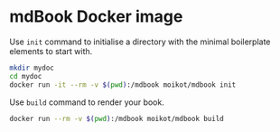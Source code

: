 # mdBook Docker image

Use `init` command to initialise a directory with the minimal boilerplate elements to start with.

```bash
mkdir mydoc
cd mydoc
docker run -it --rm -v $(pwd):/mdbook moikot/mdbook init
```

Use `build` command to render your book.

```bash
docker run --rm -v $(pwd):/mdbook moikot/mdbook build
```
